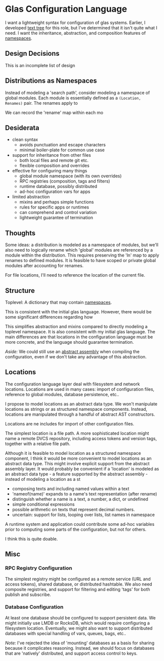# Glas Configuration Language

I want a lightweight syntax for configuration of glas systems. Earlier, I developed [text tree](TextTree.md) for this role, but I've determined that it isn't quite what I need. I want the inheritance, abstraction, and composition features of [namespaces](GlasNamespaces.md).

## Design Decisions

This is an incomplete list of design 

## Distributions as Namespaces

Instead of modeling a 'search path', consider modeling a namespace of global modules. Each module is essentially defined as a `(Location, Renames)` pair. The renames apply to 

We can record the 'rename' map within each mo


## Desiderata

* clean syntax
  * avoids punctuation and escape characters
  * minimal boiler-plate for common use case
* support for inheritance from other files
  * both local files and remote git etc.
  * flexible composition and overrides
* effective for configuring many things
  * global module namespace (with its own overrides)
  * RPC registries (composition, tags and filters)
  * runtime database, possibly distributed
  * ad-hoc configuration vars for apps
* limited abstraction
  * mixins and perhaps simple functions
  * rules for specific apps or runtimes 
  * can comprehend and control variation
  * lightweight guarantee of termination

## Thoughts

Some ideas: a distribution is modeled as a namespace of modules, but we'll also need to logically rename which 'global' modules are referenced by a module within the distribution. This requires preserving the 'ln' map to apply renames to defined modules. It is feasible to have scoped or private global modules after accounting for renames.

For file locations, I'll need to reference the location of the current file.

## Structure

Toplevel: A dictionary that may contain [namespaces](GlasNamespaces.md). 

This is consistent with the initial glas language. However, there would be some significant differences regarding how 

This simplifies abstraction and mixins compared to directly modeling a toplevel namespace. It is also consistent with my initial glas language. The main differences are that locations in the configuration language must be more concrete, and the language should guarantee termination. 

*Aside:* We could still use an [abstract assembly](AbstractAssembly.md) when compiling the configuration, even if we don't take any advantage of this abstraction.

## Locations

The configuration language layer deal with filesystem and network locations. Locations are used in many cases: import of configuration files, reference to global modules, database persistence, etc..

I propose to model locations as an abstract data type. We won't manipulate locations as strings or as structured namespace components. Instead, locations are manipulated through a handful of abstract AST constructors.









Locations are ne includes for import of other configuration files. 

The simplest location is a file path. A more sophisticated location might name a remote DVCS repository, including access tokens and version tags, together with a relative file path. 

Although it is feasible to model location as a structured namespace component, I think it would be more convenient to model locations as an abstract data type. This might involve explicit support from the abstract assembly layer.
It would probably be convenient if a 'location' is modeled as an abstract data type - a feature supported by the abstract assembly - instead of modeling a location as a st


* composing texts and including named values within a text
* 'nameof(name)' expands to a name's text representation (after rename)
* distinguish whether a name is a text, a number, a dict, or undefined
* simple conditional expressions
* possible arithmetic on texts that represent decimal numbers. 
* uncertain: support for lists, looping over lists, list names in namespace

A runtime system and application could contribute some ad-hoc variables prior to computing some parts of the configuration, but not for others.

I think this is quite doable. 

## Misc

### RPC Registry Configuration

The simplest registry might be configured as a remote service (URL and access tokens), shared database, or distributed hashtable. We also need composite registries, and support for filtering and editing 'tags' for both publish and subscribe.

### Database Configuration

At least one database should be configured to support persistent data. We might initially use LMDB or RocksDB, which would require configuring a filesystem location. Eventually, we might also want to support distributed databases with special handling of vars, queues, bags, etc..

*Note:* I've rejected the idea of 'mounting' databases as a basis for sharing because it complicates reasoning. Instead, we should focus on databases that are 'natively' distributed, and support access control to keys. 
